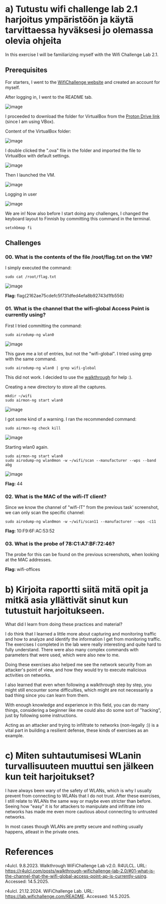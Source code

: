 # a) Tutustu wifi challenge lab 2.1 harjoitus ympäristöön ja käytä tarvittaessa hyväksesi jo olemassa olevia ohjeita

In this exercise I will be familiarizing myself with the Wifi Challenge Lab 2.1. 


## Prerequisites

For starters, I went to the [WifiChallenge website](https://lab.wifichallenge.com/) and created an account for myself.

After logging in, I went to the README tab.

![image](https://github.com/user-attachments/assets/d6b0ab6a-aaa4-44ed-b87a-c970d8001333)

I proceeded to download the folder for VirtualBox from the [Proton Drive link](https://drive.proton.me/urls/Q4WPB23W7R#Qk4nxMH8Q4oQ) (since I am using VBox).

Content of the VirtualBox folder:

![image](https://github.com/user-attachments/assets/c6eafe0c-f95a-4f7f-8538-3267a7fde902)

I double clicked the ".ova" file in the folder and imported the file to VirtualBox with default settings.

![image](https://github.com/user-attachments/assets/5957ff03-69cd-46df-88c1-6c72c9861578)

Then I launched the VM.

![image](https://github.com/user-attachments/assets/3f65deb1-f578-47c8-a293-6bf53f26bb3c)

Logging in user

![image](https://github.com/user-attachments/assets/fc6898e0-a042-4554-8e5e-d3d05aaeed86)

We are in!
Now also before I start doing any challenges, I changed the keyboard layout to Finnish by committing this command in the terminal.

    setxkbmap fi

## Challenges
### 00. What is the contents of the file /root/flag.txt on the VM?

I simply executed the command:

    sudo cat /root/flag.txt

![image](https://github.com/user-attachments/assets/9ddd849a-96f5-410b-a5c8-dcb5cfacf90d)

**Flag:** flag{2162ae75cdefc5f731dfed4efa8b92743d1fb556}


### 01. What is the channel that the wifi-global Access Point is currently using?

First I tried committing the command:

    sudo airodump-ng wlan0

![image](https://github.com/user-attachments/assets/abfc8bea-def2-44e0-8e08-c2e4682daac3)

This gave me a lot of entries, but not the "wifi-global". I tried using grep with the same command.

    sudo airodump-ng wlan0 | grep wifi-global

This did not work.
I decided to use the [walkthrough](https://r4ulcl.com/posts/walkthrough-wifichallenge-lab-2.0/#01-what-is-the-channel-that-the-wifi-global-access-point-ap-is-currently-using) for help :).

Creating a new directory to store all the captures.

    mkdir ~/wifi
    sudo airmon-ng start wlan0

![image](https://github.com/user-attachments/assets/7077309b-1442-4f0d-b6e5-0bfa56582131)

I got some kind of a warning. I ran the recommended command:

    sudo airmon-ng check kill

![image](https://github.com/user-attachments/assets/0838edcc-da0d-4a10-8422-c5b2bdc82aff)

Starting wlan0 again.

    sudo airmon-ng start wlan0
    sudo airodump-ng wlan0mon -w ~/wifi/scan --manufacturer --wps --band abg

![image](https://github.com/user-attachments/assets/951c8795-c17b-4099-9913-76592f51b0cb)


**Flag:** 44

### 02. What is the MAC of the wifi-IT client?

Since we know the channel of "wifi-IT" from the previous task' screenshot, we can only scan the specific channel:

    sudo airodump-ng wlan0mon -w ~/wifi/scan11 --manufacturer --wps -c11

**Flag:** 10:F9:6F:AC:53:52

### 03. What is the probe of 78:C1:A7:BF:72:46?

The probe for this can be found on the previous screenshots, when looking at the MAC addresses.

**Flag:** wifi-offices


# b) Kirjoita raportti siitä mitä opit ja mitkä asia yllättivät sinut kun tutustuit harjoitukseen.

What did I learn from doing these practices and material?

I do think that I learned a little more about capturing and monitoring traffic and how to analyze and identify the information I get from monitoring traffic. The exercises I completed in the lab were really interesting and quite hard to fully understand. 
There were also many complex commands with parameters that were used, which were also new to me.

Doing these exercises also helped me see the network security from an attacker's point of view, and how they would try to execute malicious activities on networks.

I also learned that even when following a walkthrough step by step, you might still encounter some difficulties, which might are not necessarily a bad thing since you can learn from them.

With enough knowledge and experience in this field, you can do many things, considering a beginner like me could also do some sort of "hacking", just by following some instructions.

Acting as an attacker and trying to infiltrate to networks (non-legally :)) is a vital part in building a resilient defense, these kinds of exercises as an example.


# c) Miten suhtautumisesi WLanin turvallisuuteen muuttui sen jälkeen kun teit harjoitukset?

I have always been wary of the safety of WLANs, which is why I usually prevent from connecting to WLANs that I do not trust. After these exercises, I still relate to WLANs the same way or maybe even stricter than before. 
Seeing how "easy" it is for attackers to manipulate and infiltrate into networks has made me even more cautious about connecting to untrusted networks.

In most cases though WLANs are pretty secure and nothing usually happens, atleast in the private ones.

# References

r4ulcl. 9.8.2023. Walkthrough WiFiChallenge Lab v2.0. R4ULCL. URL: https://r4ulcl.com/posts/walkthrough-wifichallenge-lab-2.0/#01-what-is-the-channel-that-the-wifi-global-access-point-ap-is-currently-using. Accessed: 14.5.2025.

r4ulcl. 21.12.2024. WiFiChallenge Lab. URL: https://lab.wifichallenge.com/README. Accessed: 14.5.2025.
